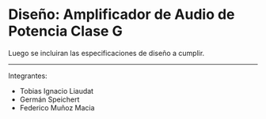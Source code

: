 # Diseño: Amplificador de Audio de Potencia Clase G

Luego se incluiran las especificaciones de diseño a cumplir.

---

Integrantes:
- Tobias Ignacio Liaudat
- Germán Speichert
- Federico Muñoz Macia
